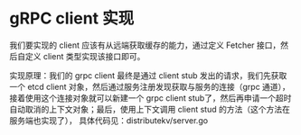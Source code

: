 # gRPC client 实现

我们要实现的 client 应该有从远端获取缓存的能力，通过定义 Fetcher 接口，然后自定义 client 类型实现该接口即可。

实现原理：我们的 grpc client 最终是通过 client stub 发出的请求，我们先获取一个 etcd client 对象，然后通过服务注册发现获取与服务的连接（grpc 通道），接着使用这个连接对象就可以新建一个 grpc client stub了，然后再申请一个超时自动取消的上下文对象；最后，使用上下文调用 client stud 的方法（这个方法在服务端也实现了），
具体代码见：distributekv/server.go